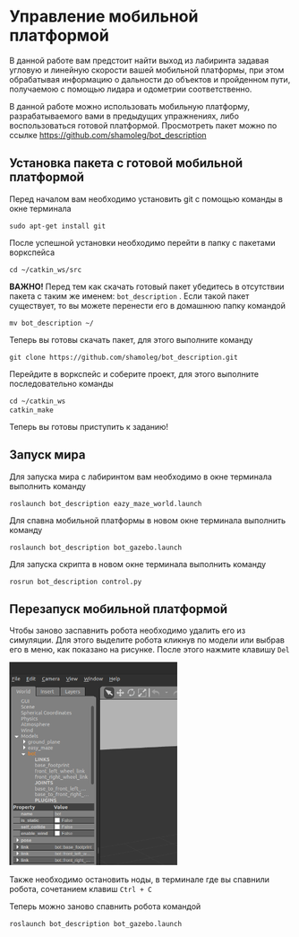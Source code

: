# Управление мобильной платформой

В данной работе вам предстоит найти выход из лабиринта задавая угловую и линейную скорости вашей мобильной платформы, при этом обрабатывая информацию о дальности до объектов и пройденном пути, получаемою с помощью лидара и одометрии соответственно.

В данной работе можно использовать мобильную платформу, разрабатываемого вами в предыдущих упражнениях, либо воспользоваться готовой платформой. Просмотреть пакет можно по ссылке <https://github.com/shamoleg/bot_description>

## Установка пакета с готовой мобильной платформой

Перед началом вам необходимо установить git с помощью команды в окне терминала

```console
sudo apt-get install git
```

После успешной установки необходимо перейти в папку с пакетами воркспейса

```console
cd ~/catkin_ws/src
```

**ВАЖНО!** Перед тем как скачать готовый пакет убедитесь в отсутствии пакета с таким же именем: `bot_description` . Если такой пакет существует, то вы можете перенести его в домашнюю папку командой

```console
mv bot_description ~/
```

Теперь вы готовы скачать пакет, для этого выполните команду

```console
git clone https://github.com/shamoleg/bot_description.git
```

Перейдите в воркспейс и соберите проект, для этого выполните последовательно команды

```console
cd ~/catkin_ws
catkin_make
```

Теперь вы готовы приступить к заданию!

<div style="page-break-before:always;">
</div>

## Запуск мира 

Для запуска мира с лабиринтом вам необходимо в окне терминала выполнить команду

```console
roslaunch bot_description eazy_maze_world.launch
```

Для спавна мобильной платформы в новом окне терминала выполнить команду

```console
roslaunch bot_description bot_gazebo.launch
```

Для запуска скрипта в новом окне терминала выполнить команду

```console
rosrun bot_description control.py
```

<div style="page-break-before:always;">
</div>

## Перезапуск мобильной платформой

Чтобы заново заспавнить робота необходимо удалить его из симуляции. Для этого выделите робота кликнув по модели или выбрав его в меню, как показано на рисунке. После этого нажмите клавишу `Del`

<img src="./image/delrob.png" width="300" />

Также необходимо остановить ноды, в терминале где вы спавнили робота, сочетанием клавиш <nobr>`Ctrl + C`<nobr>

Теперь можно заново спавнить робота командой

```console
roslaunch bot_description bot_gazebo.launch
```